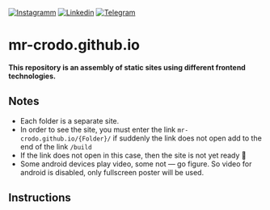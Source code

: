 [![Instagramm](https://img.shields.io/badge/mr--crodo-developer-success?style=for-the-badge&logo=instagram)](https://www.instagram.com/mr.crodo/)
[![Linkedin](https://img.shields.io/badge/mr--crodo-developer-success?style=for-the-badge&logo=linkedin)](https://www.linkedin.com/in/mr-crodo/)
[![Telegram](https://img.shields.io/badge/mr--crodo-developer-success?style=for-the-badge&logo=telegram)](https://t.me/mr_crodo)
# mr-crodo.github.io

**This repository is an assembly of static sites using different frontend technologies.**


## Notes

* Each folder is a separate site.
* In order to see the site, you must enter the link `mr-crodo.github.io/{Folder}/` if suddenly the link does not open add to the end of the link `/build`
* If the link does not open in this case, then the site is not yet ready 🤔
* Some android devices play video, some not — go figure. So video for android is disabled, only fullscreen poster will be used.

## Instructions